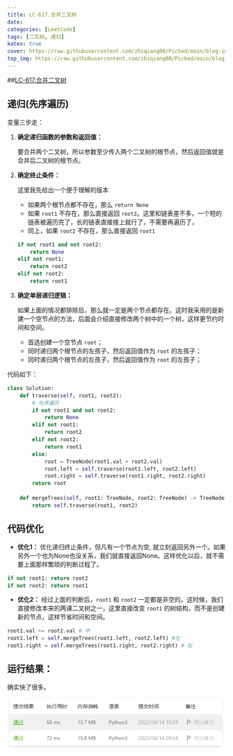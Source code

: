 ```yaml
---
title: LC-617.合并二叉树
date: 
categories: [LeetCode]
tags: [二叉树, 递归]
katex: true
cover: https://raw.githubusercontent.com/zhiqiang00/Picbed/main/blog-images/2022/03/21/dae18aaed7ba285365dfc66efc93c0b2-614c4ad81befc-a6dbfe.png
top_img: https://raw.githubusercontent.com/zhiqiang00/Picbed/main/blog-images/2022/03/20/9d2244833e878e2169062087c9ab0874-wallhaven-g72p87-af7e51.jpg
---
```


##[LC-617.合并二叉树](https://leetcode-cn.com/problems/merge-two-binary-trees/)

## 递归(先序遍历)

变量三步走：

1. **确定递归函数的参数和返回值：**

   要合并两个二叉树，所以参数至少传入两个二叉树的根节点，然后返回值就是合并后二叉树的根节点。

2. **确定终止条件：**

   这里我先给出一个便于理解的版本

   - 如果两个根节点都不存在，那么 `return None`
   - 如果 `root1` 不存在，那么直接返回 `root2`。这里和链表差不多，一个短的链表被遍历完了，长的链表直接接上就行了，不需要再遍历了，
   - 同上，如果 `root2` 不存在，那么直接返回 `root1`

   ```python
   if not root1 and not root2:
       return None
   elif not root1:
       return root2
   elif not root2:
       return root1
   ```

   

3. **确定单层递归逻辑：**

   如果上面的情况都排除后，那么就一定是两个节点都存在。这时我采用的是新建一个空节点的方法，后面会介绍直接修改两个树中的一个树，这样更节约时间和空间。

   - 首选创建一个空节点 `root`；
   - 同时递归两个根节点的左孩子，然后返回值作为 `root` 的左孩子；
   - 同时递归两个根节点的左孩子，然后返回值作为 `root` 的左孩子；

代码如下：

```python
class Solution:
    def traverse(self, root1, root2):
        # 先序遍历
        if not root1 and not root2:
            return None
        elif not root1:
            return root2
        elif not root2:
            return root1
        else:
            root = TreeNode(root1.val + root2.val)
            root.left = self.traverse(root1.left, root2.left)
            root.right = self.traverse(root1.right, root2.right)
        return root

    def mergeTrees(self, root1: TreeNode, root2: TreeNode) -> TreeNode:
        return self.traverse(root1, root2)
```

## 代码优化

- **优化1：** 优化递归终止条件，但凡有一个节点为空, 就立刻返回另外一个。如果另外一个也为None也没关系，我们就直接返回None。这样优化以后，就不需要上面那样繁琐的判断过程了。 

```python
if not root1: return root2
if not root2: return root1
```

- **优化2：** 经过上面的判断后，`root1` 和 `root2` 一定都是非空的。这时候，我们直接修改本来的两课二叉树之一，这里直接改变   `root1` 的树结构，而不是创建新的节点，这样节省时间和空间。

```python
root1.val += root2.val # 中
root1.left = self.mergeTrees(root1.left, root2.left) #左
root1.right = self.mergeTrees(root1.right, root2.right) # 右
```

##  运行结果：

确实快了很多。

![image-20220414103009679](https://raw.githubusercontent.com/zhiqiang00/Picbed/main/blog-images/2022/04/14/85ea2e0927496a2d3243341f0f2441fa-image-20220414103009679-47b013.png)